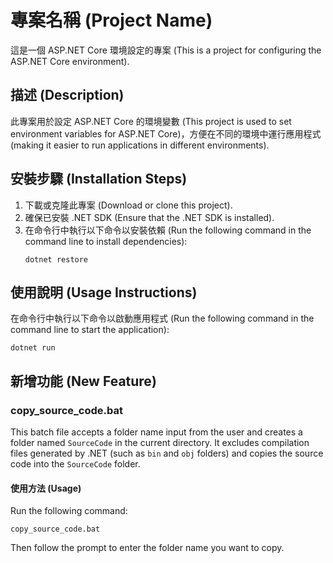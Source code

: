 # 專案名稱 (Project Name)

這是一個 ASP.NET Core 環境設定的專案 (This is a project for configuring the ASP.NET Core environment).

## 描述 (Description)

此專案用於設定 ASP.NET Core 的環境變數 (This project is used to set environment variables for ASP.NET Core)，方便在不同的環境中運行應用程式 (making it easier to run applications in different environments).

## 安裝步驟 (Installation Steps)

1. 下載或克隆此專案 (Download or clone this project).
2. 確保已安裝 .NET SDK (Ensure that the .NET SDK is installed).
3. 在命令行中執行以下命令以安裝依賴 (Run the following command in the command line to install dependencies):
   ```
   dotnet restore
   ```

## 使用說明 (Usage Instructions)

在命令行中執行以下命令以啟動應用程式 (Run the following command in the command line to start the application):
```
dotnet run
```

## 新增功能 (New Feature)

### copy_source_code.bat

This batch file accepts a folder name input from the user and creates a folder named `SourceCode` in the current directory. It excludes compilation files generated by .NET (such as `bin` and `obj` folders) and copies the source code into the `SourceCode` folder.

#### 使用方法 (Usage)

Run the following command:
```
copy_source_code.bat
```
Then follow the prompt to enter the folder name you want to copy.